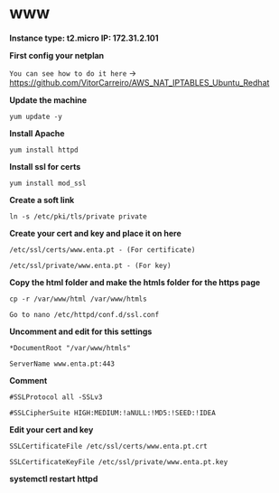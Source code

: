 # www

**Instance type:
t2.micro
IP: 172.31.2.101**

**First config your netplan**

`You can see how to do it here` -> https://github.com/VitorCarreiro/AWS_NAT_IPTABLES_Ubuntu_Redhat

**Update the machine**

`yum update -y`

**Install Apache**

`yum install httpd`

**Install ssl for certs**

`yum install mod_ssl`

**Create a soft link**

`ln -s /etc/pki/tls/private private`

**Create your cert and key and place it on here**

`/etc/ssl/certs/www.enta.pt - (For certificate)`

`/etc/ssl/private/www.enta.pt - (For key)`

**Copy the html folder and make the htmls folder for the https page**

`cp -r /var/www/html /var/www/htmls`

`Go to nano /etc/httpd/conf.d/ssl.conf`

**Uncomment and edit for this settings**

`*DocumentRoot "/var/www/htmls"`

`ServerName www.enta.pt:443`

**Comment**

`#SSLProtocol all -SSLv3`

`#SSLCipherSuite HIGH:MEDIUM:!aNULL:!MD5:!SEED:!IDEA`

**Edit your cert and key**

`SSLCertificateFile /etc/ssl/certs/www.enta.pt.crt`

`SSLCertificateKeyFile /etc/ssl/private/www.enta.pt.key`

**systemctl restart httpd**

